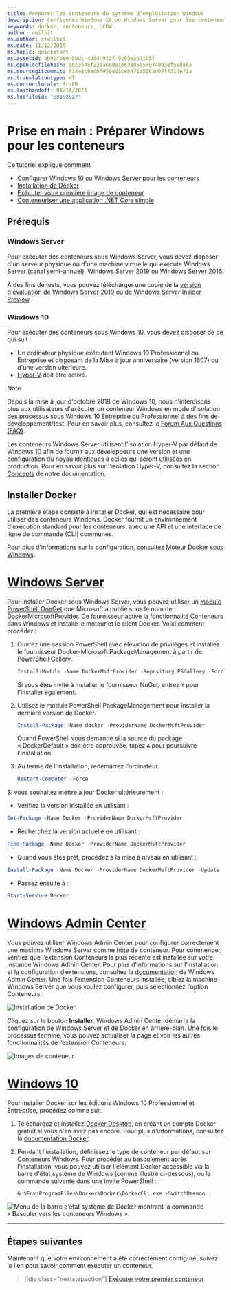 ```yaml
---
title: Préparer les conteneurs du système d’exploitation Windows
description: Configurez Windows 10 ou Windows Server pour les conteneurs, puis passez à l'exécution de votre première image de conteneur.
keywords: docker, conteneurs, LCOW
author: cwilhit
ms.author: crwilhit
ms.date: 11/12/2019
ms.topic: quickstart
ms.assetid: bb9bfbe0-5bdc-4984-912f-9c93ea67105f
ms.openlocfilehash: 8dc3545f220a6d9a1063885a57974992ef5eda63
ms.sourcegitcommit: f14e8c8edbf958ed1ceb471a558ad07f431de71a
ms.translationtype: HT
ms.contentlocale: fr-FR
ms.lasthandoff: 01/14/2021
ms.locfileid: "98192827"
---
```

# <a name="get-started-prep-windows-for-containers"></a>Prise en main : Préparer Windows pour les conteneurs

Ce tutoriel explique comment :

- [Configurer Windows 10 ou Windows Server pour les conteneurs](#prerequisites)
- [Installation de Docker](#install-docker)
- [Exécuter votre première image de conteneur](./run-your-first-container.md)
- [Conteneuriser une application .NET Core simple](./building-sample-app.md)

## <a name="prerequisites"></a>Prérequis

### <a name="windows-server"></a>Windows Server

Pour exécuter des conteneurs sous Windows Server, vous devez disposer d'un serveur physique ou d'une machine virtuelle qui exécute Windows Server (canal semi-annuel), Windows Server 2019 ou Windows Server 2016.

À des fins de tests, vous pouvez télécharger une copie de la [version d'évaluation de Windows Server 2019](https://www.microsoft.com/evalcenter/evaluate-windows-server-2019 ) ou de [Windows Server Insider Preview](https://insider.windows.com/for-business-getting-started-server/).

### <a name="windows-10"></a>Windows 10

Pour exécuter des conteneurs sous Windows 10, vous devez disposer de ce qui suit :

- Un ordinateur physique exécutant Windows 10 Professionnel ou Entreprise et disposant de la Mise à jour anniversaire (version 1607) ou d'une version ultérieure.
- [Hyper-V](/virtualization/hyper-v-on-windows/reference/hyper-v-requirements) doit être activé.

> [!NOTE]
>  Depuis la mise à jour d'octobre 2018 de Windows 10, nous n'interdisons plus aux utilisateurs d'exécuter un conteneur Windows en mode d'isolation des processus sous Windows 10 Entreprise ou Professionnel à des fins de développement/test. Pour en savoir plus, consultez le [Forum Aux Questions (FAQ)](../about/faq.md).  

Les conteneurs Windows Server utilisent l'isolation Hyper-V par défaut de Windows 10 afin de fournir aux développeurs une version et une configuration du noyau identiques à celles qui seront utilisées en production. Pour en savoir plus sur l'isolation Hyper-V, consultez la section [Concepts](../manage-containers/hyperv-container.md) de notre documentation.

## <a name="install-docker"></a>Installer Docker

La première étape consiste à installer Docker, qui est nécessaire pour utiliser des conteneurs Windows. Docker fournit un environnement d'exécution standard pour les conteneurs, avec une API et une interface de ligne de commande (CLI) communes.

Pour plus d'informations sur la configuration, consultez [Moteur Docker sous Windows](../manage-docker/configure-docker-daemon.md).

<!-- start tab view -->
# <a name="windows-server"></a>[Windows Server](#tab/Windows-Server)

Pour installer Docker sous Windows Server, vous pouvez utiliser un [module PowerShell OneGet](https://github.com/oneget/oneget) que Microsoft a publié sous le nom de [DockerMicrosoftProvider](https://github.com/OneGet/MicrosoftDockerProvider). Ce fournisseur active la fonctionnalité Conteneurs dans Windows et installe le moteur et le client Docker. Voici comment procéder :

1. Ouvrez une session PowerShell avec élévation de privilèges et installez le fournisseur Docker-Microsoft PackageManagement à partir de [PowerShell Gallery](https://www.powershellgallery.com/packages/DockerMsftProvider).

   ```powershell
   Install-Module -Name DockerMsftProvider -Repository PSGallery -Force
   ```

   Si vous êtes invité à installer le fournisseur NuGet, entrez `Y` pour l'installer également.

2. Utilisez le module PowerShell PackageManagement pour installer la dernière version de Docker.

   ```powershell
   Install-Package -Name docker -ProviderName DockerMsftProvider
   ```

   Quand PowerShell vous demande si la source du package « DockerDefault » doit être approuvée, tapez `A` pour poursuivre l’installation.
3. Au terme de l'installation, redémarrez l'ordinateur.

   ```powershell
   Restart-Computer -Force
   ```

Si vous souhaitez mettre à jour Docker ultérieurement :

- Vérifiez la version installée en utilisant :
```powershell
Get-Package -Name Docker -ProviderName DockerMsftProvider
```
- Recherchez la version actuelle en utilisant :
```powershell
Find-Package -Name Docker -ProviderName DockerMsftProvider
```
- Quand vous êtes prêt, procédez à la mise à niveau en utilisant :
```powershell
Install-Package -Name Docker -ProviderName DockerMsftProvider -Update -Force
```
- Passez ensuite à : 
```powershell
Start-Service Docker
```  
  
# <a name="windows-admin-center"></a>[Windows Admin Center](#tab/Windows-Admin-Center)

Vous pouvez utiliser Windows Admin Center pour configurer correctement une machine Windows Server comme hôte de conteneur. Pour commencer, vérifiez que l’extension Conteneurs la plus récente est installée sur votre instance Windows Admin Center. Pour plus d’informations sur l’installation et la configuration d’extensions, consultez la [documentation](https://aka.ms/wacdocs) de Windows Admin Center. Une fois l’extension Conteneurs installée, ciblez la machine Windows Server que vous voulez configurer, puis sélectionnez l’option Conteneurs :

![Installation de Docker](./media/WAC-InstallDocker.png)

Cliquez sur le bouton **Installer**. Windows Admin Center démarre la configuration de Windows Server et de Docker en arrière-plan. Une fois le processus terminé, vous pouvez actualiser la page et voir les autres fonctionnalités de l’extension Conteneurs.

![Images de conteneur](./media/WAC-Images.png)  

# <a name="windows-10"></a>[Windows 10](#tab/Windows-10)

Pour installer Docker sur les éditions Windows 10 Professionnel et Entreprise, procédez comme suit.

1. Téléchargez et installez [Docker Desktop](https://store.docker.com/editions/community/docker-ce-desktop-windows), en créant un compte Docker gratuit si vous n'en avez pas encore. Pour plus d'informations, consultez la [documentation Docker](https://docs.docker.com/docker-for-windows/install).

2. Pendant l'installation, définissez le type de conteneur par défaut sur Conteneurs Windows. Pour procéder au basculement après l'installation, vous pouvez utiliser l'élément Docker accessible via la barre d'état système de Windows (comme illustré ci-dessous), ou la commande suivante dans une invite PowerShell :

   ```console
   & $Env:ProgramFiles\Docker\Docker\DockerCli.exe -SwitchDaemon .
   ```

![Menu de la barre d’état système de Docker montrant la commande « Basculer vers les conteneurs Windows ».](./media/docker-for-win-switch.png)

---
<!-- stop tab view -->

## <a name="next-steps"></a>Étapes suivantes

Maintenant que votre environnement a été correctement configuré, suivez le lien pour savoir comment exécuter un conteneur.

> [!div class="nextstepaction"]
> [Exécuter votre premier conteneur](./run-your-first-container.md)